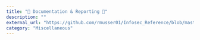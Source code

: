 ```yaml
---
title: "📰 Documentation & Reporting 📰"
description: ""
external_url: "https://github.com/rmusser01/Infosec_Reference/blob/master/Draft/Docs_and_Reports.md"
category: "Miscellaneous"
---
```

